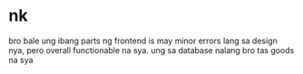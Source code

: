 # nk

bro bale ung ibang parts ng frontend is may minor errors lang sa design nya, pero overall functionable na sya. 
ung sa database nalang bro tas goods na sya
